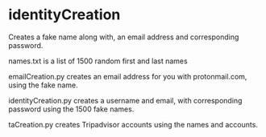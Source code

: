 # identityCreation
Creates a fake name along with, an email address and corresponding password.

names.txt is a list of 1500 random first and last names

emailCreation.py creates an email address for you with protonmail.com, using the fake name.

identityCreation.py creates a username and email, with corresponding password using the 1500 fake names.

taCreation.py creates Tripadvisor accounts using the names and accounts.
